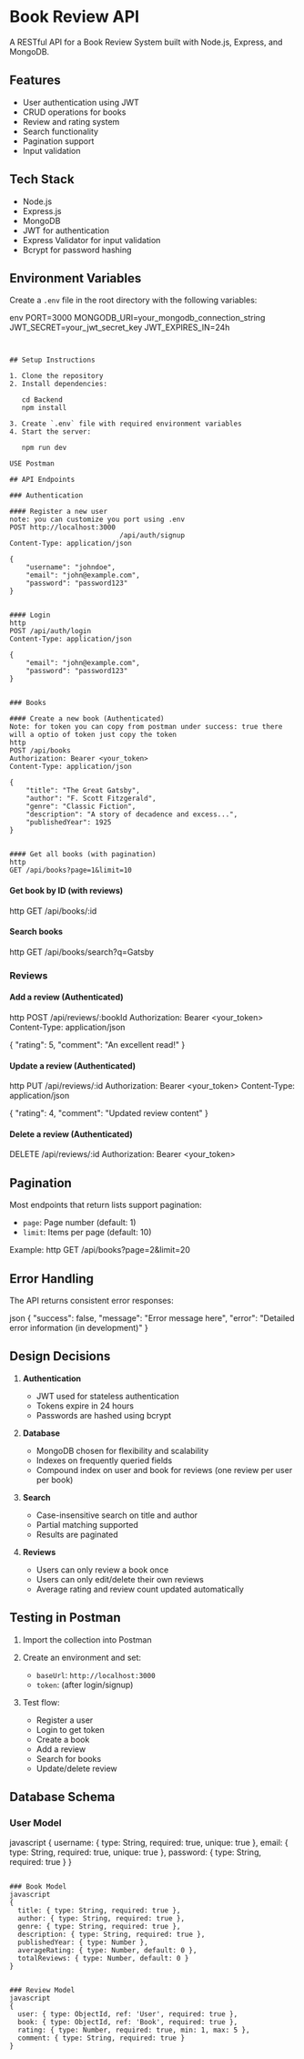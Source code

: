 # Book Review API

A RESTful API for a Book Review System built with Node.js, Express, and MongoDB.

## Features

- User authentication using JWT
- CRUD operations for books
- Review and rating system
- Search functionality
- Pagination support
- Input validation

## Tech Stack

- Node.js
- Express.js
- MongoDB
- JWT for authentication
- Express Validator for input validation
- Bcrypt for password hashing


## Environment Variables

Create a `.env` file in the root directory with the following variables:

env
PORT=3000
MONGODB_URI=your_mongodb_connection_string
JWT_SECRET=your_jwt_secret_key
JWT_EXPIRES_IN=24h
```


## Setup Instructions

1. Clone the repository
2. Install dependencies:
   
   cd Backend
   npm install
   
3. Create `.env` file with required environment variables
4. Start the server:
  
   npm run dev  
  
USE Postman

## API Endpoints

### Authentication

#### Register a new user
note: you can customize you port using .env
POST http://localhost:3000
                           /api/auth/signup
Content-Type: application/json

{
    "username": "johndoe",
    "email": "john@example.com",
    "password": "password123"
}


#### Login
http
POST /api/auth/login
Content-Type: application/json

{
    "email": "john@example.com",
    "password": "password123"
}


### Books

#### Create a new book (Authenticated)
Note: for token you can copy from postman under success: true there will a optio of token just copy the token
http
POST /api/books
Authorization: Bearer <your_token>
Content-Type: application/json

{
    "title": "The Great Gatsby",
    "author": "F. Scott Fitzgerald",
    "genre": "Classic Fiction",
    "description": "A story of decadence and excess...",
    "publishedYear": 1925
}


#### Get all books (with pagination)
http
GET /api/books?page=1&limit=10
```

#### Get book by ID (with reviews)
http
GET /api/books/:id


#### Search books
http
GET /api/books/search?q=Gatsby


### Reviews

#### Add a review (Authenticated)
http
POST /api/reviews/:bookId
Authorization: Bearer <your_token>
Content-Type: application/json

{
    "rating": 5,
    "comment": "An excellent read!"
}


#### Update a review (Authenticated)
http
PUT /api/reviews/:id
Authorization: Bearer <your_token>
Content-Type: application/json

{
    "rating": 4,
    "comment": "Updated review content"
}


#### Delete a review (Authenticated)

DELETE /api/reviews/:id
Authorization: Bearer <your_token>


## Pagination

Most endpoints that return lists support pagination:
- `page`: Page number (default: 1)
- `limit`: Items per page (default: 10)

Example:
http
GET /api/books?page=2&limit=20


## Error Handling

The API returns consistent error responses:

json
{
    "success": false,
    "message": "Error message here",
    "error": "Detailed error information (in development)"
}


## Design Decisions

1. **Authentication**
   - JWT used for stateless authentication
   - Tokens expire in 24 hours
   - Passwords are hashed using bcrypt

2. **Database**
   - MongoDB chosen for flexibility and scalability
   - Indexes on frequently queried fields
   - Compound index on user and book for reviews (one review per user per book)

3. **Search**
   - Case-insensitive search on title and author
   - Partial matching supported
   - Results are paginated

4. **Reviews**
   - Users can only review a book once
   - Users can only edit/delete their own reviews
   - Average rating and review count updated automatically

## Testing in Postman

1. Import the collection into Postman
2. Create an environment and set:
   - `baseUrl`: `http://localhost:3000`
   - `token`: (after login/signup)

3. Test flow:
   - Register a user
   - Login to get token
   - Create a book
   - Add a review
   - Search for books
   - Update/delete review

## Database Schema

### User Model
javascript
{
  username: { type: String, required: true, unique: true },
  email: { type: String, required: true, unique: true },
  password: { type: String, required: true }
}
```

### Book Model
javascript
{
  title: { type: String, required: true },
  author: { type: String, required: true },
  genre: { type: String, required: true },
  description: { type: String, required: true },
  publishedYear: { type: Number },
  averageRating: { type: Number, default: 0 },
  totalReviews: { type: Number, default: 0 }
}


### Review Model
javascript
{
  user: { type: ObjectId, ref: 'User', required: true },
  book: { type: ObjectId, ref: 'Book', required: true },
  rating: { type: Number, required: true, min: 1, max: 5 },
  comment: { type: String, required: true }
}

